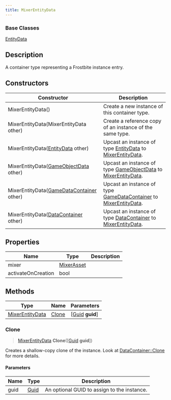 ```yaml
---
title: MixerEntityData
---
```

### Base Classes

[EntityData](EntityData)

## Description

A container type representing a Frostbite instance entry.

## Constructors

| Constructor                                                                | Description                                                                                                           |
| -------------------------------------------------------------------------- | --------------------------------------------------------------------------------------------------------------------- |
| MixerEntityData()                                                          | Create a new instance of this container type.                                                                         |
| MixerEntityData(MixerEntityData other)                                     | Create a reference copy of an instance of the same type.                                                              |
| MixerEntityData([EntityData](EntityData) other)                            | Upcast an instance of type [EntityData](EntityData) to [MixerEntityData](MixerEntityData).                            |
| MixerEntityData([GameObjectData](GameObjectData) other)                    | Upcast an instance of type [GameObjectData](GameObjectData) to [MixerEntityData](MixerEntityData).                    |
| MixerEntityData([GameDataContainer](GameDataContainer) other)              | Upcast an instance of type [GameDataContainer](GameDataContainer) to [MixerEntityData](MixerEntityData).              |
| MixerEntityData([DataContainer](/vext/ref/shared/class/datacontainer) other) | Upcast an instance of type [DataContainer](/vext/ref/shared/class/datacontainer) to [MixerEntityData](MixerEntityData). |

## Properties

| Name               | Type                     | Description |
| ------------------ | ------------------------ | ----------- |
| mixer              | [MixerAsset](MixerAsset) |             |
| activateOnCreation | bool                     |             |

## Methods

| Type                               | Name            | Parameters                                     |
| ---------------------------------- | --------------- | ---------------------------------------------- |
| [MixerEntityData](MixerEntityData) | [Clone](#clone) | \[[Guid](/vext/ref/shared/class/guid) **guid**\] |

### Clone

> [MixerEntityData](MixerEntityData) **Clone**(\[[Guid](/vext/ref/shared/class/guid) **guid**\])

Creates a shallow-copy clone of the instance. Look at [DataContainer::Clone](/vext/ref/shared/class/datacontainer#clone) for more details.

#### Parameters

| Name | Type         | Description                                 |
| ---- | ------------ | ------------------------------------------- |
| guid | [Guid](Guid) | An optional GUID to assign to the instance. |
